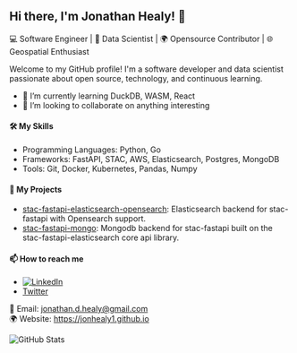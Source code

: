## Hi there, I'm Jonathan Healy! 👋

💻 Software Engineer | 🧠 Data Scientist | 🌍 Opensource Contributor | 🌐 Geospatial Enthusiast

Welcome to my GitHub profile! I'm a software developer and data scientist passionate about open source, technology, and continuous learning.

- 🌱 I’m currently learning DuckDB, WASM, React
- 👯 I’m looking to collaborate on anything interesting
   
#### 🛠️ My Skills
- Programming Languages: Python, Go
- Frameworks: FastAPI, STAC, AWS, Elasticsearch, Postgres, MongoDB
- Tools: Git, Docker, Kubernetes, Pandas, Numpy

#### 🚀 My Projects
- [stac-fastapi-elasticsearch-opensearch](https://github.com/stac-utils/stac-fastapi-elasticsearch-opensearch): Elasticsearch backend for stac-fastapi with Opensearch support.
- [stac-fastapi-mongo](https://github.com/Healy-Hyperspatial/stac-fastapi-mongo): Mongodb backend for stac-fastapi built on the stac-fastapi-elasticsearch core api library.

#### 📫 How to reach me
- [![LinkedIn](https://img.shields.io/badge/-jonhealy1-blue?style=flat-square&logo=Linkedin&logoColor=white&link=https://www.linkedin.com/in/jonathan-d-healy/)](https://www.linkedin.com/in/jonathan-d-healy/)
- [Twitter](https://x.com/jonhealy111)

📧 Email: jonathan.d.healy@gmail.com   
🌍 Website: https://jonhealy1.github.io

![GitHub Stats](https://github-readme-stats.vercel.app/api?username=jonhealy1&show_icons=true)

<!--
**jonhealy1/jonhealy1** is a ✨ _special_ ✨ repository because its `README.md` (this file) appears on your GitHub profile.

Here are some ideas to get you started:

- 🔭 I’m currently working on ...
- 🌱 I’m currently learning ...
- 👯 I’m looking to collaborate on ...
- 🤔 I’m looking for help with ...
- 💬 Ask me about ...
- 📫 How to reach me: ...
- 😄 Pronouns: ...
- ⚡ Fun fact: ...
-->
